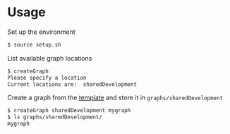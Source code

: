 # Usage

Set up the environment
```bash
$ source setup.sh
```

List available graph locations
```bash
$ createGraph
Please specify a location
Current locations are:  sharedDevelopment
```

Create a graph from the [template](../graphs/templateLocation/templateGraph/0.0/templateGraph.yaml) and store it in `graphs/sharedDevelopment`
```bash
$ createGraph sharedDevelopment mygraph
$ ls graphs/sharedDevelopment/
mygraph
```

